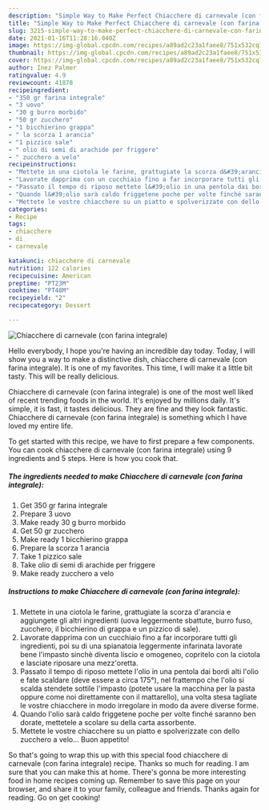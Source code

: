 ```yaml
---
description: "Simple Way to Make Perfect Chiacchere di carnevale (con farina integrale)"
title: "Simple Way to Make Perfect Chiacchere di carnevale (con farina integrale)"
slug: 3215-simple-way-to-make-perfect-chiacchere-di-carnevale-con-farina-integrale
date: 2021-01-16T11:28:16.040Z
image: https://img-global.cpcdn.com/recipes/a89ad2c23a1faee8/751x532cq70/chiacchere-di-carnevale-con-farina-integrale-recipe-main-photo.jpg
thumbnail: https://img-global.cpcdn.com/recipes/a89ad2c23a1faee8/751x532cq70/chiacchere-di-carnevale-con-farina-integrale-recipe-main-photo.jpg
cover: https://img-global.cpcdn.com/recipes/a89ad2c23a1faee8/751x532cq70/chiacchere-di-carnevale-con-farina-integrale-recipe-main-photo.jpg
author: Inez Palmer
ratingvalue: 4.9
reviewcount: 41878
recipeingredient:
- "350 gr farina integrale"
- "3 uovo"
- "30 g burro morbido"
- "50 gr zucchero"
- "1 bicchierino grappa"
- " la scorza 1 arancia"
- "1 pizzico sale"
- " olio di semi di arachide per friggere"
- " zucchero a velo"
recipeinstructions:
- "Mettete in una ciotola le farine, grattugiate la scorza d&#39;arancia e aggiungete gli altri ingredienti (uova leggermente sbattute, burro fuso, zucchero, il bicchierino di grappa e un pizzico di sale)."
- "Lavorate dapprima con un cucchiaio fino a far incorporare tutti gli ingredienti, poi su di una spianatoia leggermente infarinata lavorate bene l&#39;impasto sinchè diventa liscio e omogeneo, copritelo con la ciotola e lasciate riposare una mezz&#39;oretta."
- "Passato il tempo di riposo mettete l&#39;olio in una pentola dai bordi alti l&#39;olio e fate scaldare (deve essere a circa 175°), nel frattempo che l&#39;olio si scalda stendete sottile l&#39;impasto (potete usare la macchina per la pasta oppure come noi direttamente con il mattarello), una volta stesa tagliate le vostre chiacchere in modo irregolare in modo da avere diverse forme."
- "Quando l&#39;olio sarà caldo friggetene poche per volte finché saranno ben dorate, mettetele a scolare su della carta assorbente."
- "Mettete le vostre chiacchere su un piatto e spolverizzate con dello zucchero a velo... Buon appetito!"
categories:
- Recipe
tags:
- chiacchere
- di
- carnevale

katakunci: chiacchere di carnevale 
nutrition: 122 calories
recipecuisine: American
preptime: "PT23M"
cooktime: "PT48M"
recipeyield: "2"
recipecategory: Dessert

---
```



![Chiacchere di carnevale (con farina integrale)](https://img-global.cpcdn.com/recipes/a89ad2c23a1faee8/751x532cq70/chiacchere-di-carnevale-con-farina-integrale-recipe-main-photo.jpg)

Hello everybody, I hope you're having an incredible day today. Today, I will show you a way to make a distinctive dish, chiacchere di carnevale (con farina integrale). It is one of my favorites. This time, I will make it a little bit tasty. This will be really delicious.

Chiacchere di carnevale (con farina integrale) is one of the most well liked of recent trending foods in the world. It's enjoyed by millions daily. It's simple, it is fast, it tastes delicious. They are fine and they look fantastic. Chiacchere di carnevale (con farina integrale) is something which I have loved my entire life.




To get started with this recipe, we have to first prepare a few components. You can cook chiacchere di carnevale (con farina integrale) using 9 ingredients and 5 steps. Here is how you cook that.

<!--inarticleads1-->

##### The ingredients needed to make Chiacchere di carnevale (con farina integrale):

1. Get 350 gr farina integrale
1. Prepare 3 uovo
1. Make ready 30 g burro morbido
1. Get 50 gr zucchero
1. Make ready 1 bicchierino grappa
1. Prepare  la scorza 1 arancia
1. Take 1 pizzico sale
1. Take  olio di semi di arachide per friggere
1. Make ready  zucchero a velo




<!--inarticleads2-->

##### Instructions to make Chiacchere di carnevale (con farina integrale):

1. Mettete in una ciotola le farine, grattugiate la scorza d&#39;arancia e aggiungete gli altri ingredienti (uova leggermente sbattute, burro fuso, zucchero, il bicchierino di grappa e un pizzico di sale).
1. Lavorate dapprima con un cucchiaio fino a far incorporare tutti gli ingredienti, poi su di una spianatoia leggermente infarinata lavorate bene l&#39;impasto sinchè diventa liscio e omogeneo, copritelo con la ciotola e lasciate riposare una mezz&#39;oretta.
1. Passato il tempo di riposo mettete l&#39;olio in una pentola dai bordi alti l&#39;olio e fate scaldare (deve essere a circa 175°), nel frattempo che l&#39;olio si scalda stendete sottile l&#39;impasto (potete usare la macchina per la pasta oppure come noi direttamente con il mattarello), una volta stesa tagliate le vostre chiacchere in modo irregolare in modo da avere diverse forme.
1. Quando l&#39;olio sarà caldo friggetene poche per volte finché saranno ben dorate, mettetele a scolare su della carta assorbente.
1. Mettete le vostre chiacchere su un piatto e spolverizzate con dello zucchero a velo... Buon appetito!




So that's going to wrap this up with this special food chiacchere di carnevale (con farina integrale) recipe. Thanks so much for reading. I am sure that you can make this at home. There's gonna be more interesting food in home recipes coming up. Remember to save this page on your browser, and share it to your family, colleague and friends. Thanks again for reading. Go on get cooking!
